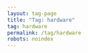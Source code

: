 ```yaml
---
layout: tag-page
title: "Tag: hardware"
tag: hardware
permalink: /tag/hardware
robots: noindex
---
```

